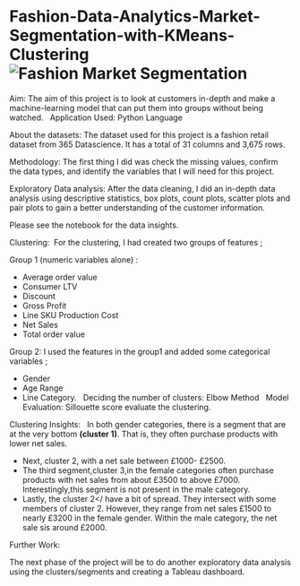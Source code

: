 # Fashion-Data-Analytics-Market-Segmentation-with-KMeans-Clustering![Fashion Market Segmentation](https://user-images.githubusercontent.com/71575857/222194112-3c7b9f92-7636-4b9a-834f-993ee39f47d6.png)


Aim: 
The aim of this project is to look at customers in-depth and make a machine-learning model that can put them into groups without being watched.
 
Application Used: 
Python Language

About the datasets:
The dataset used for this project is a fashion retail dataset from 365 Datascience. It has a total of 31 columns and 3,675 rows.

Methodology: 
The first thing I did was check the missing values, confirm the data types, and identify the variables that I will need for this project.
  
Exploratory Data analysis: After the data cleaning, I did an in-depth data analysis using descriptive statistics, box plots, count plots, scatter plots and pair plots to gain a better understanding of the customer information. 

Please see the notebook for the data insights.

Clustering: 
For the clustering, I had created two groups of features ;

Group 1 (numeric variables alone) :
- Average order value
- Consumer LTV
- Discount
- Gross Profit
- Line SKU Production Cost
- Net Sales
- Total order value

Group 2:
I used the features in the group1 and added some categorical variables ;
- Gender
- Age Range
- Line Category.
 
Deciding the number of clusters:
Elbow Method
 
Model Evaluation:
Sillouette score evaluate the clustering.

Clustering Insights:
 
In both gender categories, there is a segment that are at the very bottom <strong>(cluster 1)</strong>. That is, they often purchase products with lower net sales.
- Next, cluster 2, with a net sale between £1000- £2500.
- The third segment,cluster 3,in the female categories often purchase products with net sales from about £3500 to above £7000. Interestingly,this segment is not present in the male category.
- Lastly, the cluster 2</ have a bit of spread. They intersect with some members of cluster 2. However, they range from net sales £1500 to nearly £3200 in the female gender. Within the male category, the net sale sis around £2000.

Further Work:
  
The next phase of the project will be to do another exploratory data analysis using the clusters/segments and creating a Tableau dashboard.

